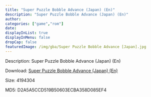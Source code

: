```yaml
---
title: "Super Puzzle Bobble Advance (Japan) (En)"
description: "Super Puzzle Bobble Advance (Japan) (En)"
author: 
categories: ["game","rom"]
date: 
displayInList: true
displayInMenu: false
dropCap: false
featuredImage: /img/gba/Super Puzzle Bobble Advance [Japan].jpg
---
```


Description: Super Puzzle Bobble Advance (Japan) (En)

Download: <a style="text-decoration:underline;" href="https://mega.nz/#!7eRyTAaI!5jdDcjama1kI91Ms1BwQ457wRIkvR7mfTpixktDN_Dg" target = "_blank" rel = "nofollow" > Super Puzzle Bobble Advance (Japan) (En)</a>

Size: 4194304

MD5: D2A5A5CCD519B50603ECBA358D085EF4

